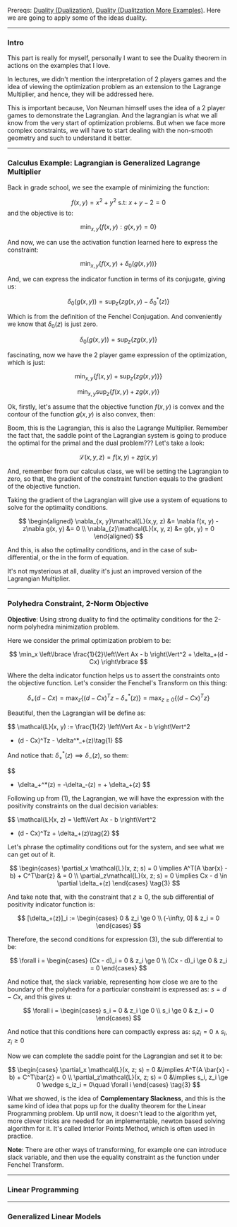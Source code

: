 Prereqs: [Duality (Dualization)](Duality%20(Dualization).md), [Duality (Dualitzation More Examples)](Duality%20(Dualitzation%20More%20Examples).md). 
Here we are going to apply some of the ideas duality. 

---
### **Intro**

This part is really for myself, personally I want to see the Duality theorem in actions on the examples that I love. 

In lectures, we didn't mention the interpretation of 2 players games and the idea of viewing the optimization problem as an extension to the Lagrange Multiplier, and hence, they will be addressed here. 

This is important because, Von Neuman himself uses the idea of a 2 player games to demonstrate the Lagrangian. And the lagrangian is what we all know from the very start of optimization problems. But when we face more complex constraints, we will have to start dealing with the non-smooth geometry and such to understand it better. 

---
### **Calculus Example: Lagrangian is Generalized Lagrange Multiplier** 

Back in grade school, we see the example of minimizing the function: 

$$
f(x, y) = x^2 + y^2 \text{ s.t: } x + y -2 = 0
$$
and the objective is to:

$$
\min_{x, y} \left\lbrace
    f(x, y) : g(x, y) =0
\right\rbrace
$$

And now, we can use the activation function learned here to express the constraint: 

$$
\min_{x, y} \left\lbrace
    f(x, y) + \delta_0(g(x, y))
\right\rbrace
$$

And, we can express the indicator function in terms of its conjugate, giving us: 

$$
\delta_0(g(x, y)) = \sup_{z} \left\lbrace
    zg(x, y) - \delta_0^*(z)
\right\rbrace
$$

Which is from the definition of the Fenchel Conjugation. And conveniently we know that $\delta_0(z)$ is just zero. 

$$
\delta_0(g(x, y)) = \sup_{z} \left\lbrace
    zg(x, y)
\right\rbrace
$$

fascinating, now we have the 2 player game expression of the optimization, which is just: 

$$
\min_{x, y} \left\lbrace
    f(x, y) + \sup_z\left\lbrace
        zg(x, y)
    \right\rbrace 
\right\rbrace
$$

$$
\min_{x, y}\sup_z \left\lbrace
    f(x, y) + zg(x, y)
\right\rbrace
$$

Ok, firstly, let's assume that the objective function $f(x, y)$ is convex and the contour of the function $g(x,y)$ is also convex, then: 

Boom, this is the Lagrangian, this is also the Lagrange Multiplier. Remember the fact that, the saddle point of the Lagrangian system is going to produce the optimal for the primal and the dual problem??? Let's take a look: 

$$
\mathcal{L}(x, y, z) =
f(x, y) + zg(x, y)
$$

And, remember from our calculus class, we will be setting the Lagrangian to zero, so that, the gradient of the constraint function equals to the gradient of the objective function. 

Taking the gradient of the Lagrangian will give use a system of equations to solve for the optimality conditions. 

$$
\begin{aligned}
\nabla_{x, y}\mathcal{L}(x,y, z) &= \nabla f(x, y) - z\nabla g(x, y) &= 0    
\\
\nabla_{z}\mathcal{L}(x, y, z) &= g(x, y) = 0
\end{aligned}
$$

And this, is also the optimality conditions, and in the case of sub-differential, or the in the form of equation.

It's not mysterious at all, duality it's just an improved version of the Lagrangian Multiplier. 

---
### **Polyhedra Constraint, 2-Norm Objective**

**Objective**: Using strong duality to find the optimality conditions for the 2-norm polyhedra minimization problem.

Here we consider the primal optimization problem to be: 

$$
\min_x \left\lbrace
    \frac{1}{2}\left\Vert
         Ax - b
    \right\Vert^2 + \delta_+(d - Cx)
\right\rbrace
$$

Where the delta indicator function helps us to assert the constraints onto the objective function. Let's consider the Fenchel's Transform on this thing:

$$
\delta_+(d - Cx) = \max_z \left\lbrace
    (d - Cx)^Tz - \delta_+^*(z)
\right\rbrace = \max_{z\ge 0} \left\lbrace
    (d - Cx)^Tz
\right\rbrace
$$

Beautiful, then the Lagrangian will be define as: 

$$
\mathcal{L}(x, y) := 
\frac{1}{2}
\left\Vert
    Ax - b 
\right\Vert^2
+ (d - Cx)^Tz - \delta^*_+(z)\tag{1}
$$

And notice that: $\delta_+^*(z) \implies \delta_-(z)$, so them: 

$$
 - \delta_+^*(z) = -\delta_-(z) = + \delta_+(z)
$$

Following up from (1), the Lagrangian, we will have the expression with the positivity constraints on the dual decision variables: 

$$
\mathcal{L}(x, z) = \left\Vert
    Ax - b 
\right\Vert^2
+ (d - Cx)^Tz + \delta_+(z)\tag{2}
$$

Let's phrase the optimality conditions out for the system, and see what we can get out of it. 

$$
\begin{cases}
    \partial_x \mathcal{L}(x, z; s) = 0 \implies A^T(A \bar{x} - b) + C^T\bar{z} & = 0 
    \\
    \partial_z\mathcal{L}(x, z; s) = 0 \implies Cx - d \in \partial \delta_+(z)
\end{cases} \tag{3}
$$

And take note that, with the constraint that $z \ge 0$, the sub differential of positivity indicator function is: 

$$
[\delta_+(z)]_i := 
\begin{cases}
    0 & z_i \ge 0 \\
    (-\infty, 0] & z_i = 0
\end{cases}
$$

Therefore, the second conditions for expression (3), the sub differential to be: 

$$
\forall i = \begin{cases}
    (Cx - d)_i = 0 & z_i \ge 0
    \\
    (Cx - d)_i \ge 0 & z_i = 0
\end{cases}
$$

And notice that, the slack variable, representing how close we are to the boundary of the polyhedra for a particular constraint is expressed as: $s = d - Cx$, and this gives u: 

$$
\forall i = \begin{cases}
    s_i = 0 & z_i \ge 0
    \\
    s_i \ge 0 & z_i = 0
\end{cases}
$$

And notice that this conditions here can compactly express as: $s_iz_i = 0 \wedge s_i, z_i \ge 0$

Now we can complete the saddle point for the Lagrangian and set it to be: 

$$
\begin{cases}
    \partial_x \mathcal{L}(x, z; s) = 0 &\implies A^T(A \bar{x} - b) + C^T\bar{z}  = 0 
    \\
    \partial_z\mathcal{L}(x, z; s) = 0 &\implies s_i, z_i \ge 0 \wedge s_iz_i = 0\quad \forall i
\end{cases} \tag{3}
$$

What we showed, is the idea of **Complementary Slackness**, and this is the same kind of idea that pops up for the duality theorem for the Linear Programming problem. Up until now, it doesn't lead to the algorithm yet, more clever tricks are needed for an implementable, newton based solving algorithm for it. It's called Interior Points Method, which is often used in practice. 

**Note**: 
There are other ways of transforming, for example one can introduce slack variable, and then use the equality constraint as the function under Fenchel Transform. 

---
### **Linear Programming**


---
### **Generalized Linear Models**


